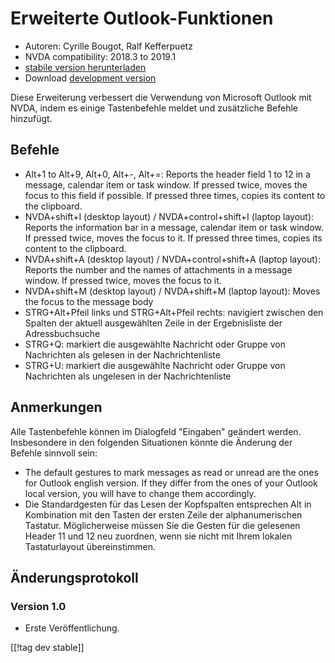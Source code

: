 # Erweiterte Outlook-Funktionen #

* Autoren: Cyrille Bougot, Ralf Kefferpuetz
* NVDA compatibility: 2018.3 to 2019.1
* [stabile version herunterladen][1]
* Download [development version][2]

Diese Erweiterung verbessert die Verwendung von Microsoft Outlook mit NVDA,
indem es einige Tastenbefehle meldet und zusätzliche Befehle hinzufügt.

## Befehle

* Alt+1 to Alt+9, Alt+0, Alt+-, Alt+=: Reports the header field 1 to 12 in a
  message, calendar item or task window. If pressed twice, moves the focus
  to this field if possible. If pressed three times, copies its content to
  the clipboard.
* NVDA+shift+I (desktop layout) / NVDA+control+shift+I (laptop layout):
  Reports the information bar in a message, calendar item or task window. If
  pressed twice, moves the focus to it. If pressed three times, copies its
  content to the clipboard.
* NVDA+shift+A (desktop layout) / NVDA+control+shift+A (laptop layout):
  Reports the number and the names of attachments in a message window. If
  pressed twice, moves the focus to it.
* NVDA+shift+M (desktop layout) / NVDA+shift+M (laptop layout): Moves the
  focus to the message body
* STRG+Alt+Pfeil links und STRG+Alt+Pfeil rechts: navigiert zwischen den
  Spalten der aktuell ausgewählten Zeile in der Ergebnisliste der
  Adressbuchsuche
* STRG+Q: markiert die ausgewählte Nachricht oder Gruppe von Nachrichten als
  gelesen in der Nachrichtenliste
* STRG+U: markiert die ausgewählte Nachricht oder Gruppe von Nachrichten als
  ungelesen in der Nachrichtenliste

## Anmerkungen

Alle Tastenbefehle können im Dialogfeld "Eingaben" geändert
werden. Insbesondere in den folgenden Situationen könnte die Änderung der
Befehle sinnvoll sein:

* The default gestures to mark messages as read or unread are the ones for
  Outlook english version. If they differ from the ones of your Outlook
  local version, you will have to change them accordingly.
* Die Standardgesten für das Lesen der Kopfspalten entsprechen Alt in
  Kombination mit den Tasten der ersten Zeile der alphanumerischen
  Tastatur. Möglicherweise müssen Sie die Gesten für die gelesenen Header 11
  und 12 neu zuordnen, wenn sie nicht mit Ihrem lokalen Tastaturlayout
  übereinstimmen.

## Änderungsprotokoll

### Version 1.0

* Erste Veröffentlichung.

[[!tag dev stable]]

[1]: https://addons.nvda-project.org/files/get.php?file=outlookextended

[2]: https://addons.nvda-project.org/files/get.php?file=outlookextended-dev
